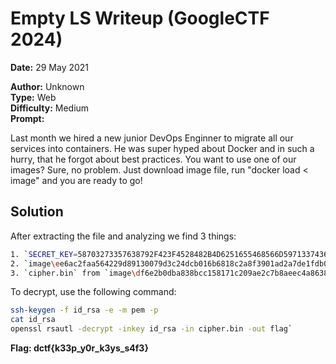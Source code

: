 # Empty LS Writeup (GoogleCTF 2024)



**Date:** 29 May 2021

**Author:** Unknown  
**Type:** Web  
**Difficulty:** Medium  
**Prompt:**  


Last month we hired a new junior DevOps Enginner to migrate all our services into containers. He was super hyped about Docker and in such a hurry, that he forgot about best practices. You want to use one of our images? Sure, no problem. Just download image file, run "docker load < image" and you are ready to go!

## Solution


After extracting the file and analyzing we find 3 things:

```bash
1. `SECRET_KEY=58703273357638792F423F4528482B4D6251655468566D597133743677397A24` from the file `7dabd7d32d701c6380d8e9f053d83d050569b063fbcf7ebc65e69404bed867a5.json`
2. `image\ee6ac2faa564229d89130079d3c24dcb016b6818c2a8f3901ad2a7de1fdb0faf\layer.tar\root\.ssh\id_rsa`
3. `cipher.bin` from `image\df6e2b0dba838bcc158171c209ae2c7b8aeec4a8638a2fa981abda520233a170\layer.tar\home\alice\cipher.bin`
```

To decrypt, use the following command:

```bash
ssh-keygen -f id_rsa -e -m pem -p
cat id_rsa
openssl rsautl -decrypt -inkey id_rsa -in cipher.bin -out flag`
```

**Flag: dctf{k33p_y0r_k3ys_s4f3}**


